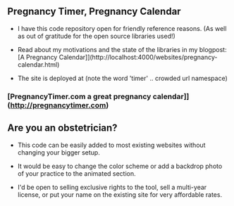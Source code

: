 ## Pregnancy Timer, Pregnancy Calendar

- I have this code repository open for friendly reference reasons. (As well as out of gratitude for the open source libraries used!)

-  Read about my motivations and the state of the libraries in my blogpost: [A Pregnancy Calendar]](http://localhost:4000/websites/pregnancy-calendar.html)

- The site is deployed at (note the word 'timer' .. crowded url namespace)

### [PregnancyTimer.com  a great pregnancy calendar]](http://pregnancytimer.com)

## Are you an obstetrician? 

- This code can be easily added to most existing websites without changing your bigger setup.

- It would be easy to change the color scheme or add a backdrop photo of your practice to the animated section.

- I'd be open to selling exclusive rights to the tool, sell a multi-year license, or put your name on the existing site for very affordable rates.